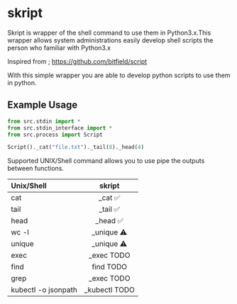 # skript
Skript is wrapper of the shell command to use them in Python3.x.This wrapper allows system administrations easily develop shell scripts the person who familiar with Python3.x

Inspired from ; https://github.com/bitfield/script

With this simple wrapper you are able to develop python scripts to use them in python.

## Example Usage

```py
from src.stdin import *
from src.stdin_interface import *
from src.process import Script

Script()._cat("file.txt")._tail(8)._head(4)
```

Supported UNIX/Shell command allows you to use pipe the outputs between functions.

| Unix/Shell  | skript  |
| :---        |    :----:   |
| cat      | _cat  :white_check_mark:     |
| tail   | _tail   :white_check_mark:     |
| head   | _head  :white_check_mark: | 
| wc -l   | _unique  :warning: | 
| unique   | _unique  :warning: | 
| exec   | _exec  TODO | 
| find   | find  TODO |
| grep   | _exec  TODO |
| kubectl -o jsonpath  | _kubectl  TODO |